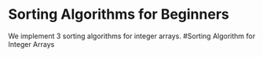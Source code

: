 # Sorting Algorithms for Beginners
We implement 3 sorting algorithms for integer arrays.
#Sorting Algorithm for Integer Arrays
